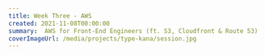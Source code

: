 ```yaml
---
title: Week Three - AWS
created: 2021-11-08T00:00:00
summary:  AWS for Front-End Engineers (ft. S3, Cloudfront & Route 53)
coverImageUrl: /media/projects/type-kana/session.jpg
---
```


<script context="module">
  import { load } from "./_load"
  export { load }
</script>

